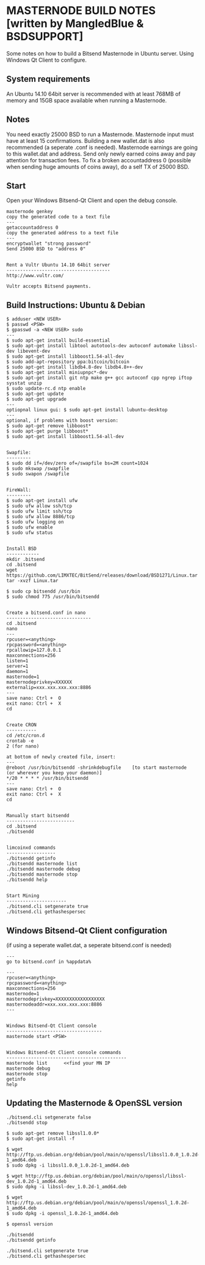 MASTERNODE BUILD NOTES [written by MangledBlue & BSDSUPPORT]
======================
Some notes on how to build a Bitsend Masternode in Ubuntu server. Using Windows Qt Client to configure.


System requirements
--------------------
An Ubuntu 14.10 64bit server is recommended with at least 768MB 
of memory and 15GB space available when running a Masternode.


Notes
-----
You need exactly 25000 BSD to run a Masternode. Masternode input must have at least 15 confirmations.
Building a new wallet.dat is also recommended (a seperate .conf is needed). Masternode earnings are
going to this wallet.dat and address. Send only newly earned coins away and pay attention for transaction fees.
To fix a broken accountaddress 0 (possible when sending huge amounts of coins away), do a self TX of 25000 BSD.


Start
-----
Open your Windows Bitsend-Qt Client and open the debug console.

	masternode genkey
	copy the generated code to a text file
	---
	getaccountaddress 0
	copy the generated address to a text file
	---
	encryptwallet "strong password"
	Send 25000 BSD to "address 0"
	
	
	Rent a Vultr Ubuntu 14.10 64bit server
	--------------------------------------
	http://www.vultr.com/
	
	Vultr accepts Bitsend payments.
	


Build Instructions: Ubuntu & Debian
-----------------------------------

	$ adduser <NEW USER>
	$ passwd <PSW>
	$ gpasswd -a <NEW USER> sudo
	---
	$ sudo apt-get install build-essential
	$ sudo apt-get install libtool autotools-dev autoconf automake libssl-dev libevent-dev
	$ sudo apt-get install libboost1.54-all-dev
	$ sudo add-apt-repository ppa:bitcoin/bitcoin
	$ sudo apt-get install libdb4.8-dev libdb4.8++-dev
	$ sudo apt-get install miniupnpc*-dev
	$ sudo apt-get install git ntp make g++ gcc autoconf cpp ngrep iftop sysstat unzip
	$ sudo update-rc.d ntp enable
	$ sudo apt-get update
	$ sudo apt-get upgrade
	---
	optiopnal linux gui: $ sudo apt-get install lubuntu-desktop
	---
	optional, if problems with boost version: 
	$ sudo apt-get remove libboost*
	$ sudo apt-get purge libboost*
	$ sudo apt-get install libboost1.54-all-dev


	Swapfile:
	---------
	$ sudo dd if=/dev/zero of=/swapfile bs=2M count=1024
	$ sudo mkswap /swapfile
	$ sudo swapon /swapfile

	
	FireWall:
	---------
	$ sudo apt-get install ufw
	$ sudo ufw allow ssh/tcp
	$ sudo ufw limit ssh/tcp
	$ sudo ufw allow 8886/tcp
	$ sudo ufw logging on
	$ sudo ufw enable
	$ sudo ufw status


	Install BSD
	------------
	mkdir .bitsend
	cd .bitsend
	wget https://github.com/LIMXTEC/BitSend/releases/download/BSD1271/Linux.tar
	tar -xvzf Linux.tar
	
	$ sudo cp bitsendd /usr/bin
	$ sudo chmod 775 /usr/bin/bitsendd

	
	Create a bitsend.conf in nano
	-------------------------------
	cd .bitsend
	nano
	---
	rpcuser=<anything>
	rpcpassword=<anything>
	rpcallowip=127.0.0.1
	maxconnections=256
	listen=1
	server=1
	daemon=1
	masternode=1
	masternodeprivkey=XXXXXX
	externalip=xxx.xxx.xxx.xxx:8886
	---
	save nano: Ctrl +  O
	exit nano: Ctrl +  X
	cd


	Create CRON
	-----------
	cd /etc/cron.d
	crontab -e
	2 (for nano)
	
	at bottom of newly created file, insert:
	---
	@reboot /usr/bin/bitsendd -shrinkdebugfile    [to start masternode  (or wherever you keep your daemon)]
	*/20 * * * * /usr/bin/bitsendd
	---
	save nano: Ctrl +  O
	exit nano: Ctrl +  X
	cd
	
	
	Manually start bitsendd
	-------------------------
	cd .bitsend
	./bitsendd	
	
	
	limcoinxd commands
	------------------
	./bitsendd getinfo
	./bitsendd masternode list
	./bitsendd masternode debug
	./bitsendd masternode stop
	./bitsendd help
	
	
	Start Mining
	----------------------
	./bitsend.cli setgenerate true
	./bitsend.cli gethashespersec
	

Windows Bitsend-Qt Client configuration 
-----------------------------------------
(if using a seperate wallet.dat, a seperate bitsend.conf is needed)

	---
	go to bitsend.conf in %appdata%
	
	---
	rpcuser=<anything>
	rpcpassword=<anything>
	maxconnections=256
	masternode=1
	masternodeprivkey=XXXXXXXXXXXXXXXXXX
	masternodeaddr=xxx.xxx.xxx.xxx:8886
	---

	
	Windows Bitsend-Qt Client console
	-----------------------------------
	masternode start <PSW>

	
	Windows Bitsend-Qt Client console commands
	--------------------------------------------
	masternode list    	 <<find your MN IP
	masternode debug
	masternode stop
	getinfo
	help

	
Updating the Masternode & OpenSSL version
-----------------------------------------

	./bitsend.cli setgenerate false
	./bitsendd stop

	$ sudo apt-get remove libssl1.0.0*
	$ sudo apt-get install -f

	$ wget http://ftp.us.debian.org/debian/pool/main/o/openssl/libssl1.0.0_1.0.2d-1_amd64.deb
	$ sudo dpkg -i libssl1.0.0_1.0.2d-1_amd64.deb

	$ wget http://ftp.us.debian.org/debian/pool/main/o/openssl/libssl-dev_1.0.2d-1_amd64.deb
	$ sudo dpkg -i libssl-dev_1.0.2d-1_amd64.deb

	$ wget http://ftp.us.debian.org/debian/pool/main/o/openssl/openssl_1.0.2d-1_amd64.deb
	$ sudo dpkg -i openssl_1.0.2d-1_amd64.deb

	$ openssl version
	
	./bitsendd
	./bitsendd getinfo
	
	./bitsend.cli setgenerate true
	./bitsend.cli gethashespersec

